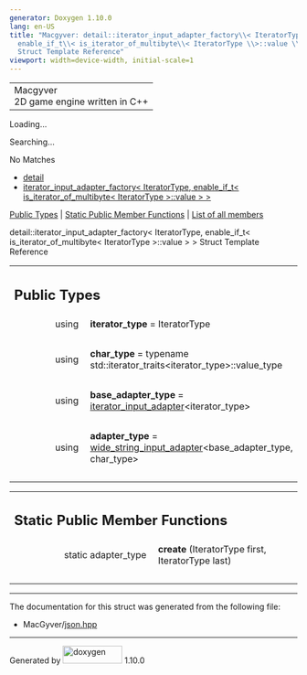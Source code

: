 ```yaml
---
generator: Doxygen 1.10.0
lang: en-US
title: "Macgyver: detail::iterator_input_adapter_factory\\< IteratorType,
  enable_if_t\\< is_iterator_of_multibyte\\< IteratorType \\>::value \\> \\>
  Struct Template Reference"
viewport: width=device-width, initial-scale=1
---
```


<div id="top">

<div id="titlearea">

<table data-cellspacing="0" data-cellpadding="0">
<colgroup>
<col style="width: 100%" />
</colgroup>
<tbody>
<tr id="projectrow" class="odd">
<td id="projectalign"><div id="projectname">
Macgyver
</div>
<div id="projectbrief">
2D game engine written in C++
</div></td>
</tr>
</tbody>
</table>

</div>

<div id="main-nav">

</div>

<div id="MSearchSelectWindow"
onmouseover="return searchBox.OnSearchSelectShow()"
onmouseout="return searchBox.OnSearchSelectHide()"
onkeydown="return searchBox.OnSearchSelectKey(event)">

</div>

<div id="MSearchResultsWindow">

<div id="MSearchResults">

<div class="SRPage">

<div id="SRIndex">

<div id="SRResults">

</div>

<div id="Loading" class="SRStatus">

Loading...

</div>

<div id="Searching" class="SRStatus">

Searching...

</div>

<div id="NoMatches" class="SRStatus">

No Matches

</div>

</div>

</div>

</div>

</div>

<div id="nav-path" class="navpath">

- <a href="namespacedetail.html" class="el">detail</a>
- <a
  href="structdetail_1_1iterator__input__adapter__factory_3_01_iterator_type_00_01enable__if__t_3_01is__5cecb9bc5a87721b11b4762b91835d89.html"
  class="el">iterator_input_adapter_factory&lt; IteratorType,
  enable_if_t&lt; is_iterator_of_multibyte&lt; IteratorType &gt;::value
  &gt; &gt;</a>

</div>

</div>

<div class="header">

<div class="summary">

[Public Types](#pub-types) \| [Static Public Member
Functions](#pub-static-methods) \| [List of all
members](structdetail_1_1iterator__input__adapter__factory_3_01_iterator_type_00_01enable__if__t_3_01is__b8ae329d21357285431645bf5dffa690.html)

</div>

<div class="headertitle">

<div class="title">

detail::iterator_input_adapter_factory\< IteratorType, enable_if_t\<
is_iterator_of_multibyte\< IteratorType \>::value \> \> Struct Template
Reference

</div>

</div>

</div>

<div class="contents">

<table class="memberdecls">
<colgroup>
<col style="width: 50%" />
<col style="width: 50%" />
</colgroup>
<tbody>
<tr class="odd heading">
<td colspan="2"><h2 id="public-types" class="groupheader"><span
id="pub-types"></span> Public Types</h2></td>
</tr>
<tr id="r_ae840993e679fd93faefa34b273b96d8b"
class="even memitem:ae840993e679fd93faefa34b273b96d8b">
<td class="memItemLeft" style="text-align: right;"
data-valign="top"><span id="ae840993e679fd93faefa34b273b96d8b"></span>
using </td>
<td class="memItemRight"
data-valign="bottom"><strong>iterator_type</strong> = IteratorType</td>
</tr>
<tr class="odd separator:ae840993e679fd93faefa34b273b96d8b">
<td colspan="2" class="memSeparator"> </td>
</tr>
<tr id="r_a024ec881421bb596438e5ee7033d2f61"
class="even memitem:a024ec881421bb596438e5ee7033d2f61">
<td class="memItemLeft" style="text-align: right;"
data-valign="top"><span id="a024ec881421bb596438e5ee7033d2f61"></span>
using </td>
<td class="memItemRight" data-valign="bottom"><strong>char_type</strong>
= typename std::iterator_traits&lt;iterator_type&gt;::value_type</td>
</tr>
<tr class="odd separator:a024ec881421bb596438e5ee7033d2f61">
<td colspan="2" class="memSeparator"> </td>
</tr>
<tr id="r_a366ed8a17446bb25026ccdc8e85fd42a"
class="even memitem:a366ed8a17446bb25026ccdc8e85fd42a">
<td class="memItemLeft" style="text-align: right;"
data-valign="top"><span id="a366ed8a17446bb25026ccdc8e85fd42a"></span>
using </td>
<td class="memItemRight"
data-valign="bottom"><strong>base_adapter_type</strong> = <a
href="classdetail_1_1iterator__input__adapter.html"
class="el">iterator_input_adapter</a>&lt;iterator_type&gt;</td>
</tr>
<tr class="odd separator:a366ed8a17446bb25026ccdc8e85fd42a">
<td colspan="2" class="memSeparator"> </td>
</tr>
<tr id="r_ab7241691093fde82e63d52a065ea859d"
class="even memitem:ab7241691093fde82e63d52a065ea859d">
<td class="memItemLeft" style="text-align: right;"
data-valign="top"><span id="ab7241691093fde82e63d52a065ea859d"></span>
using </td>
<td class="memItemRight"
data-valign="bottom"><strong>adapter_type</strong> = <a
href="classdetail_1_1wide__string__input__adapter.html"
class="el">wide_string_input_adapter</a>&lt;base_adapter_type,
char_type&gt;</td>
</tr>
<tr class="odd separator:ab7241691093fde82e63d52a065ea859d">
<td colspan="2" class="memSeparator"> </td>
</tr>
</tbody>
</table>

<table class="memberdecls">
<colgroup>
<col style="width: 50%" />
<col style="width: 50%" />
</colgroup>
<tbody>
<tr class="odd heading">
<td colspan="2"><h2 id="static-public-member-functions"
class="groupheader"><span id="pub-static-methods"></span> Static Public
Member Functions</h2></td>
</tr>
<tr id="r_ade87ec2596ed70e924a256e5b0711830"
class="even memitem:ade87ec2596ed70e924a256e5b0711830">
<td class="memItemLeft" style="text-align: right;"
data-valign="top"><span id="ade87ec2596ed70e924a256e5b0711830"></span>
static adapter_type </td>
<td class="memItemRight" data-valign="bottom"><strong>create</strong>
(IteratorType first, IteratorType last)</td>
</tr>
<tr class="odd separator:ade87ec2596ed70e924a256e5b0711830">
<td colspan="2" class="memSeparator"> </td>
</tr>
</tbody>
</table>

------------------------------------------------------------------------

The documentation for this struct was generated from the following file:

- MacGyver/<a href="json_8hpp_source.html" class="el">json.hpp</a>

</div>

------------------------------------------------------------------------

<span class="small">Generated
by [<img src="doxygen.svg" class="footer" width="104" height="31"
alt="doxygen" />](https://www.doxygen.org/index.html) 1.10.0</span>
